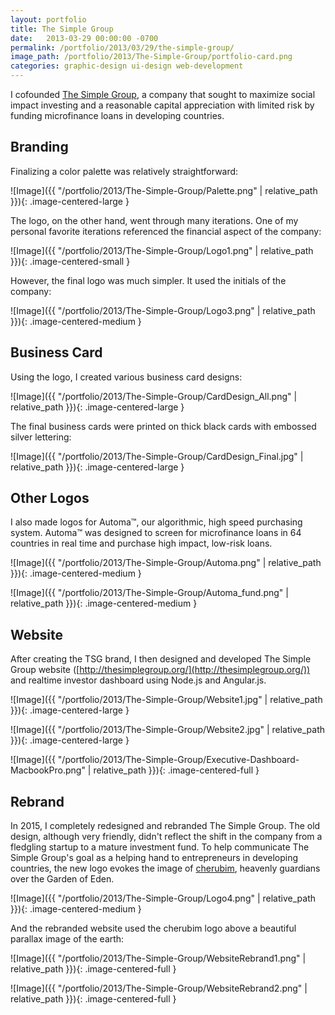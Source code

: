 ```yaml
---
layout: portfolio
title: The Simple Group
date:   2013-03-29 00:00:00 -0700
permalink: /portfolio/2013/03/29/the-simple-group/
image_path: /portfolio/2013/The-Simple-Group/portfolio-card.png
categories: graphic-design ui-design web-development
---
```


I cofounded [The Simple Group](http://thesimplegroup.org/), a company that sought to maximize social impact investing and a reasonable capital appreciation with limited risk by funding microfinance loans in developing countries.

## Branding

Finalizing a color palette was relatively straightforward:

![Image]({{ "/portfolio/2013/The-Simple-Group/Palette.png" | relative_path }}){: .image-centered-large }

The logo, on the other hand, went through many iterations. One of my personal favorite iterations referenced the financial aspect of the company:

![Image]({{ "/portfolio/2013/The-Simple-Group/Logo1.png" | relative_path }}){: .image-centered-small }

However, the final logo was much simpler. It used the initials of the company:

![Image]({{ "/portfolio/2013/The-Simple-Group/Logo3.png" | relative_path }}){: .image-centered-medium }

## Business Card

Using the logo, I created various business card designs:

![Image]({{ "/portfolio/2013/The-Simple-Group/CardDesign_All.png" | relative_path }}){: .image-centered-large }

The final business cards were printed on thick black cards with embossed silver lettering:

![Image]({{ "/portfolio/2013/The-Simple-Group/CardDesign_Final.jpg" | relative_path }}){: .image-centered-large }

## Other Logos

I also made logos for Automa™, our algorithmic, high speed purchasing system. Automa™ was designed to screen for microfinance loans in 64 countries in real time and purchase high impact, low-risk loans.

![Image]({{ "/portfolio/2013/The-Simple-Group/Automa.png" | relative_path }}){: .image-centered-medium }

![Image]({{ "/portfolio/2013/The-Simple-Group/Automa_fund.png" | relative_path }}){: .image-centered-medium }

## Website

After creating the TSG brand, I then designed and developed The Simple Group website ([http://thesimplegroup.org/](http://thesimplegroup.org/)) and realtime investor dashboard using Node.js and Angular.js.

![Image]({{ "/portfolio/2013/The-Simple-Group/Website1.jpg" | relative_path }}){: .image-centered-large }

![Image]({{ "/portfolio/2013/The-Simple-Group/Website2.jpg" | relative_path }}){: .image-centered-large }

![Image]({{ "/portfolio/2013/The-Simple-Group/Executive-Dashboard-MacbookPro.png" | relative_path }}){: .image-centered-full }

## Rebrand

In 2015, I completely redesigned and rebranded The Simple Group. The old design, although very friendly, didn't reflect the shift in the company from a fledgling startup to a mature investment fund. To help communicate The Simple Group's goal as a helping hand to entrepreneurs in developing countries, the new logo evokes the image of [cherubim](https://en.wikipedia.org/wiki/Cherub), heavenly guardians over the Garden of Eden.

![Image]({{ "/portfolio/2013/The-Simple-Group/Logo4.png" | relative_path }}){: .image-centered-medium }

And the rebranded website used the cherubim logo above a beautiful parallax image of the earth:

![Image]({{ "/portfolio/2013/The-Simple-Group/WebsiteRebrand1.png" | relative_path }}){: .image-centered-full }

![Image]({{ "/portfolio/2013/The-Simple-Group/WebsiteRebrand2.png" | relative_path }}){: .image-centered-full }

